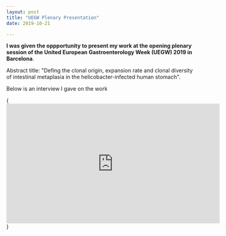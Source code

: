 ```yaml
---
layout: post
title: "UEGW Plenary Presentation"
date: 2019-10-21

---
```


**I was given the oppportunity to present my work at the opening plenary session of the United European Gastroenterology Week (UEGW) 2019 in Barcelona**. 

Abstract title: "Defing the clonal origin, expansion rate and clonal diversity of intestinal metaplasia in the helicobacter-infected human stomach". 

Below is an interview I gave on the work

{<iframe width="560" height="315" src="https://www.youtube.com/embed/Yr3dyqT8IUU" frameborder="0" allow="accelerometer; autoplay; clipboard-write; encrypted-media; gyroscope; picture-in-picture" allowfullscreen></iframe>}
